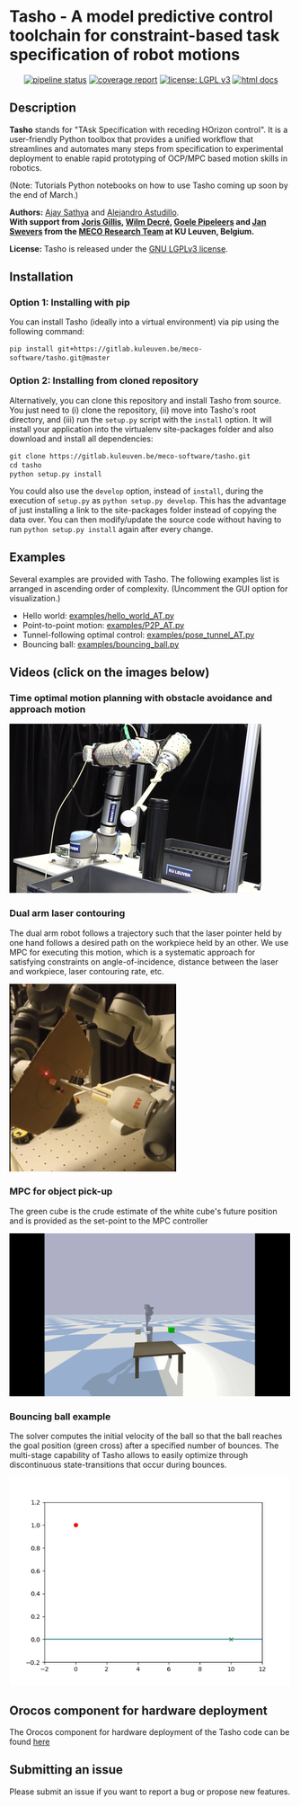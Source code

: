 # Tasho - A model predictive control toolchain for constraint-based task specification of robot motions

<div align="center">

[![pipeline status](https://gitlab.mech.kuleuven.be/meco-software/tasho/badges/master/pipeline.svg)](https://gitlab.mech.kuleuven.be/meco-software/tasho/commits/master)
[![coverage report](https://gitlab.mech.kuleuven.be/meco-software/tasho/badges/master/coverage.svg)](https://meco-software.pages.mech.kuleuven.be/tasho/coverage/index.html)
[![license: LGPL v3](https://img.shields.io/badge/license-LGPL%20v3-success.svg)](https://opensource.org/licenses/LGPL-3.0)
[![html docs](https://img.shields.io/static/v1.svg?label=docs&message=online&color=informational)](http://meco-software.pages.mech.kuleuven.be/tasho)

</div>

## Description

**Tasho** stands for "TAsk Specification with receding HOrizon control". It is a user-friendly Python toolbox that provides a unified workflow that streamlines and automates many steps from specification to experimental deployment to enable rapid prototyping of OCP/MPC based motion skills in robotics.

(Note: Tutorials Python notebooks on how to use Tasho coming up soon by the end of March.)

**Authors:** [Ajay Sathya](https://scholar.google.com/citations?hl=es&user=A00LDswAAAAJ) and [Alejandro Astudillo](https://scholar.google.com/citations?user=9ONkJZAAAAAJ).  
**With support from [Joris Gillis](https://scholar.google.com/citations?hl=es&user=sQtYwmgAAAAJ), [Wilm Decré](https://scholar.google.com/citations?hl=es&user=ZgAnArUAAAAJ), [Goele Pipeleers](https://scholar.google.com/citations?hl=es&user=TKWS1vEAAAAJ) and [Jan Swevers](https://scholar.google.com/citations?hl=es&user=X_fnO1YAAAAJ) from the [MECO Research Team](https://www.mech.kuleuven.be/en/pma/research/meco/) at KU Leuven, Belgium.**

**License:** Tasho is released under the [GNU LGPLv3 license](LICENSE).

## Installation

### Option 1: Installing with pip
You can install Tasho (ideally into a virtual environment) via pip using the following command:

```
pip install git+https://gitlab.kuleuven.be/meco-software/tasho.git@master
```

### Option 2: Installing from cloned repository
Alternatively, you can clone this repository and install Tasho from source. You just need to (i) clone the repository, (ii) move into Tasho's root directory, and (iii) run the `setup.py` script with the `install` option. It will install your application into the virtualenv site-packages folder and also download and install all dependencies:

```
git clone https://gitlab.kuleuven.be/meco-software/tasho.git
cd tasho
python setup.py install
```
You could also use the `develop` option, instead of `install`, during the execution of `setup.py` as `python setup.py develop`. 
This has the advantage of just installing a link to the site-packages folder instead of copying the data over. You can then modify/update the source code without having to run `python setup.py install` again after every change.

## Examples

Several examples are provided with Tasho. The following examples list is arranged in ascending order of complexity. (Uncomment the GUI option for visualization.)
- Hello world: [examples/hello_world_AT.py](examples/hello_world_AT.py)
- Point-to-point motion: [examples/P2P_AT.py](examples/P2P_AT.py)
- Tunnel-following optimal control: [examples/pose_tunnel_AT.py](examples/pose_tunnel_AT.py)
- Bouncing ball: [examples/bouncing_ball.py](examples/bouncing_ball.py)

## Videos (click on the images below)

### Time optimal motion planning with obstacle avoidance and approach motion

[![[Watch the video]](docs/aux/img/fm_demo.png)](https://kuleuven-my.sharepoint.com/:v:/g/personal/ajay_sathya_kuleuven_be/Ee1KskHm0nVCpex_Hk2j7R8B7uqICr_T4ksVZl4ZySJWkQ?e=BQx97g)

### Dual arm laser contouring

The dual arm robot follows a trajectory such that the laser pointer held by one hand follows a desired path on the workpiece held by an other. We use MPC for executing this motion, which is a systematic approach for satisfying constraints on angle-of-incidence, distance between the laser and workpiece, laser contouring rate, etc.

[![[Watch the video]](docs/aux/img/dual_arm_laser2.png)](https://kuleuven-my.sharepoint.com/:v:/g/personal/ajay_sathya_kuleuven_be/ESiS-UUF2TZMmoxMzgloBq4BUD__OqNtwGi2enZ4Ar3bzQ?e=xE3nDi)

### MPC for object pick-up

The green cube is the crude estimate of the white cube's future position and is provided as the set-point to the MPC controller

<img src="docs/aux/video/kinova_obj_pickup_mpc.gif" width="500" height="290">

### Bouncing ball example

The solver computes the initial velocity of the ball so that the ball reaches the goal position (green cross) after a specified number of bounces. The multi-stage capability of Tasho allows to easily optimize through discontinuous state-transitions that occur during bounces.

<img src="docs/aux/video/bouncing_ball.gif" width="500" height="370">


## Orocos component for hardware deployment

The Orocos component for hardware deployment of the Tasho code can be found [here](https://github.com/AjSat/tasho_orocos)

## Submitting an issue

Please submit an issue if you want to report a bug or propose new features.
